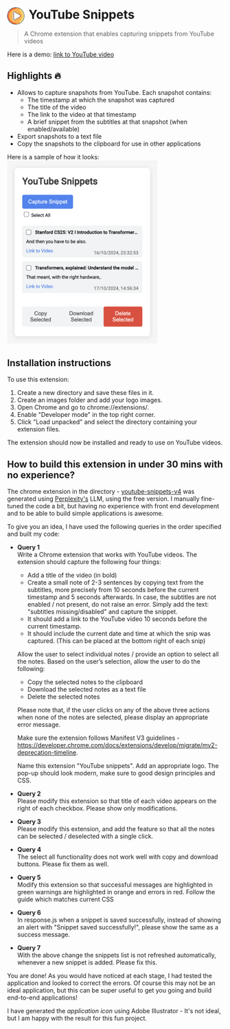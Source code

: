 # <img src="./youtube-snippets-v4/images/icon.svg" width="40" align="left" alt="Icon" style="margin-right: 10px;"> YouTube Snippets

> A Chrome extension that enables capturing snippets from YouTube videos

Here is a demo: [link to YouTube video](https://youtu.be/IkcemHtHFO4?si=Lxo15NzBrHdzLlfd)

## Highlights 🔥
 - Allows to capture snapshots from YouTube. Each snapshot contains:
   - The timestamp at which the snapshot was captured
   - The title of the video
   - The link to the video at that timestamp
   - A brief snippet from the subtitles at that snapshot (when enabled/available)
 - Export snapshots to a text file
 - Copy the snapshots to the clipboard for use in other applications

Here is a sample of how it looks:\
<img src="sample.png" alt="drawing" width="350px"/>

Installation instructions
-
To use this extension:
1. Create a new directory and save these files in it.
2. Create an images folder and add your logo images.
3. Open Chrome and go to chrome://extensions/.
4. Enable "Developer mode" in the top right corner.
5. Click "Load unpacked" and select the directory containing your extension files.

The extension should now be installed and ready to use on YouTube videos.


How to build this extension in under 30 mins with no experience?
- 
The chrome extension in the directory  - [youtube-snippets-v4](youtube-snippets-v4) was generated using [Perplexity's](www.perplexity.ai) LLM, using the free version. I manually fine-tuned the code a bit, but having no experience with front end development and to be able to build simple applications is awesome.

To give you an idea, I have used the following queries in the order specified and built my code:
- **Query 1**\
Write a Chrome extension that works with YouTube videos. The extension should capture the following four things: 
  - Add a title of the video (in bold) 
  - Create a small note of 2-3 sentences by copying text from the subtitles, more precisely from 10 seconds before the current timestamp and 5 seconds afterwards. In case, the subtitles are not enabled / not present, do not raise an error. Simply add the text: "subtitles missing/disabled" and capture the snippet.
  - It should add a link to the YouTube video 10 seconds before the current timestamp. 
  - It should include the current date and time at which the snip was captured. (This can be placed at the bottom right of each snip)

  Allow the user to select individual notes / provide an option to select all the notes. Based on the user’s selection, allow the user to do the following:
  - Copy the selected notes to the clipboard
  - Download the selected notes as a text file
  - Delete the selected notes

  Please note that, if the user clicks on any of the above three actions when none of the notes are selected, please display an appropriate error message.

  Make sure the extension follows Manifest V3 guidelines - https://developer.chrome.com/docs/extensions/develop/migrate/mv2-deprecation-timeline. 

  Name this extension "YouTube snippets". Add an appropriate logo. The pop-up should look modern, make sure to good design principles and CSS.

- **Query 2**\
Please modify this extension so that title of each video appears on the right of each checkbox. Please show only modifications.

- **Query 3**\
Please modify this extension, and add the feature so that all the notes can be selected / deselected with a single click.

- **Query 4**\
The select all functionality does not work well with copy and download buttons. Please fix them as well.

- **Query 5**\
Modify this extension so that successful messages are highlighted in green warnings are highlighted in orange and errors in red. Follow the guide which matches current CSS

- **Query 6**\
In response.js when a snippet is saved successfully, instead of showing an alert with "Snippet saved successfully!", please show the same as a success message.

- **Query 7**\
With the above change the snippets list is not refreshed automatically, whenever a new snippet is added. Please fix this.

You are done! As you would have noticed at each stage, I had tested the application and looked to correct the errors. Of course this may not be an ideal application, but this can be super useful to get you going and build end-to-end applications!

I have generated the *application icon* using Adobe Illustrator - It's not ideal, but I am happy with the result for this fun project.
